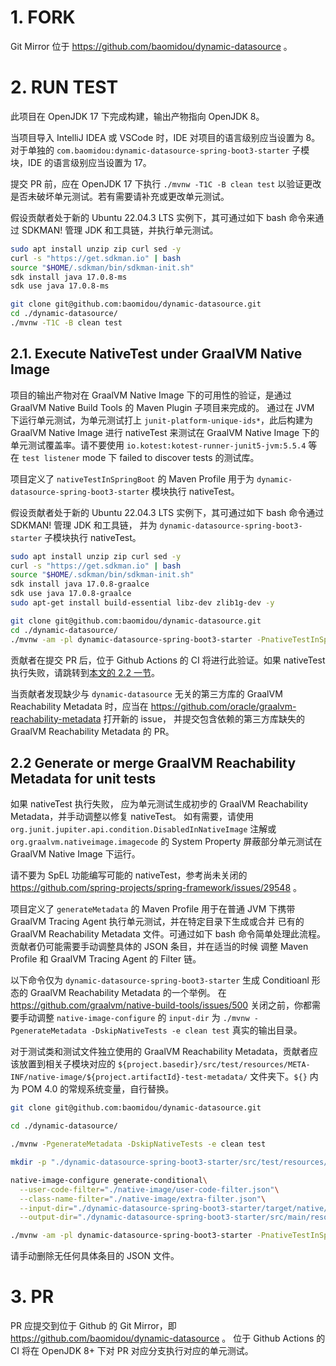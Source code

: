# 1. FORK

Git Mirror 位于 https://github.com/baomidou/dynamic-datasource 。

# 2. RUN TEST

此项目在 OpenJDK 17 下完成构建，输出产物指向 OpenJDK 8。

当项目导入 IntelliJ IDEA 或 VSCode 时，IDE 对项目的语言级别应当设置为 8。
对于单独的 `com.baomidou:dynamic-datasource-spring-boot3-starter` 子模块，IDE 的语言级别应当设置为 17。

提交 PR 前，应在 OpenJDK 17 下执行 `./mvnw -T1C -B clean test` 以验证更改是否未破坏单元测试。若有需要请补充或更改单元测试。

假设贡献者处于新的 Ubuntu 22.04.3 LTS 实例下，其可通过如下 bash 命令来通过 SDKMAN! 管理 JDK 和工具链，并执行单元测试。

```bash
sudo apt install unzip zip curl sed -y
curl -s "https://get.sdkman.io" | bash
source "$HOME/.sdkman/bin/sdkman-init.sh"
sdk install java 17.0.8-ms
sdk use java 17.0.8-ms

git clone git@github.com:baomidou/dynamic-datasource.git
cd ./dynamic-datasource/
./mvnw -T1C -B clean test
```

## 2.1. Execute NativeTest under GraalVM Native Image

项目的输出产物对在 GraalVM Native Image 下的可用性的验证，是通过 GraalVM Native Build Tools 的 Maven Plugin 子项目来完成的。
通过在 JVM 下运行单元测试，为单元测试打上 `junit-platform-unique-ids*`，此后构建为 GraalVM Native Image 进行 nativeTest 来测试在 
GraalVM Native Image 下的单元测试覆盖率。请不要使用 `io.kotest:kotest-runner-junit5-jvm:5.5.4` 等在 `test listener` mode 下 
failed to discover tests 的测试库。

项目定义了 `nativeTestInSpringBoot` 的 Maven Profile 用于为 `dynamic-datasource-spring-boot3-starter` 模块执行 nativeTest。

假设贡献者处于新的 Ubuntu 22.04.3 LTS 实例下，其可通过如下 bash 命令通过 SDKMAN! 管理 JDK 和工具链，
并为 `dynamic-datasource-spring-boot3-starter` 子模块执行 nativeTest。

```bash
sudo apt install unzip zip curl sed -y
curl -s "https://get.sdkman.io" | bash
source "$HOME/.sdkman/bin/sdkman-init.sh"
sdk install java 17.0.8-graalce
sdk use java 17.0.8-graalce
sudo apt-get install build-essential libz-dev zlib1g-dev -y

git clone git@github.com:baomidou/dynamic-datasource.git
cd ./dynamic-datasource/
./mvnw -am -pl dynamic-datasource-spring-boot3-starter -PnativeTestInSpringBoot -T1C -B clean test
```

贡献者在提交 PR 后，位于 Github Actions 的 CI 将进行此验证。如果 nativeTest 执行失败，请跳转到[本文的 2.2 一节](./CONTRIBUTING.md)。

当贡献者发现缺少与 `dynamic-datasource` 无关的第三方库的 GraalVM Reachability Metadata 时，应当在
https://github.com/oracle/graalvm-reachability-metadata 打开新的 issue， 并提交包含依赖的第三方库缺失的 GraalVM Reachability 
Metadata 的 PR。

## 2.2 Generate or merge GraalVM Reachability Metadata for unit tests

如果 nativeTest 执行失败， 应为单元测试生成初步的 GraalVM Reachability Metadata，并手动调整以修复 nativeTest。
如有需要，请使用 `org.junit.jupiter.api.condition.DisabledInNativeImage` 注解或 `org.graalvm.nativeimage.imagecode` 的 
System Property 屏蔽部分单元测试在 GraalVM Native Image 下运行。

请不要为 SpEL 功能编写可能的 nativeTest，参考尚未关闭的 https://github.com/spring-projects/spring-framework/issues/29548 。

项目定义了 `generateMetadata` 的 Maven Profile 用于在普通 JVM 下携带 GraalVM Tracing Agent 执行单元测试，并在特定目录下生成或合并
已有的 GraalVM Reachability Metadata 文件。可通过如下 bash 命令简单处理此流程。贡献者仍可能需要手动调整具体的 JSON 条目，并在适当的时候
调整 Maven Profile 和 GraalVM Tracing Agent 的 Filter 链。

以下命令仅为 `dynamic-datasource-spring-boot3-starter` 生成 Conditioanl 形态的 GraalVM Reachability Metadata 的一个举例。
在 https://github.com/graalvm/native-build-tools/issues/500 关闭之前，你都需要手动调整 `native-image-configure` 的 `input-dir`
为 `./mvnw -PgenerateMetadata -DskipNativeTests -e clean test` 真实的输出目录。

对于测试类和测试文件独立使用的 GraalVM Reachability Metadata，贡献者应该放置到相关子模块对应的 
`${project.basedir}/src/test/resources/META-INF/native-image/${project.artifactId}-test-metadata/` 文件夹下。`${}` 内为 
POM 4.0 的常规系统变量，自行替换。

```bash
git clone git@github.com:baomidou/dynamic-datasource.git

cd ./dynamic-datasource/

./mvnw -PgenerateMetadata -DskipNativeTests -e clean test

mkdir -p "./dynamic-datasource-spring-boot3-starter/src/test/resources/META-INF/native-image/com.baomidou/dynamic-datasource-spring-boot3-starter/"

native-image-configure generate-conditional\
  --user-code-filter="./native-image/user-code-filter.json"\
  --class-name-filter="./native-image/extra-filter.json"\
  --input-dir="./dynamic-datasource-spring-boot3-starter/target/native/agent-output/test/session-45270-20230907T013541Z/"\
  --output-dir="./dynamic-datasource-spring-boot3-starter/src/main/resources/META-INF/native-image/com.baomidou/dynamic-datasource-spring-boot3-starter/"

./mvnw -am -pl dynamic-datasource-spring-boot3-starter -PnativeTestInSpringBoot -T1C -B -e clean test
```

请手动删除无任何具体条目的 JSON 文件。

# 3. PR

PR 应提交到位于 Github 的 Git Mirror，即 https://github.com/baomidou/dynamic-datasource 。
位于 Github Actions 的 CI 将在 OpenJDK 8+ 下对 PR 对应分支执行对应的单元测试。

